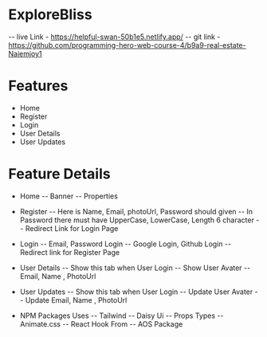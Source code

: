 # ExploreBliss

-- live Link - https://helpful-swan-50b1e5.netlify.app/
-- git link - https://github.com/programming-hero-web-course-4/b9a9-real-estate-Naiemjoy1

# Features

- Home
- Register
- Login
- User Details
- User Updates

# Feature Details

- Home
  -- Banner
  -- Properties

- Register
  -- Here is Name, Email, photoUrl, Password should given
  -- In Password there must have UpperCase, LowerCase, Length 6 character
  -- Redirect Link for Login Page

- Login
  -- Email, Password Login
  -- Google Login, Github Login
  -- Redirect link for Register Page

- User Details
  -- Show this tab when User Login
  -- Show User Avater
  -- Email, Name , PhotoUrl

- User Updates
  -- Show this tab when User Login
  -- Update User Avater
  -- Update Email, Name , PhotoUrl

- NPM Packages Uses
  -- Tailwind
  -- Daisy Ui
  -- Props Types
  -- Animate.css
  -- React Hook From
  -- AOS Package

